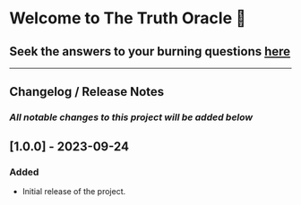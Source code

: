 # Welcome to The Truth Oracle 🔮 

## Seek the answers to your burning questions [here](https://www.annawerno.co.uk/)

---


## **Changelog / Release Notes**

### _All notable changes to this project will be added below_

## [1.0.0] - 2023-09-24

### Added

- Initial release of the project.

 
 
